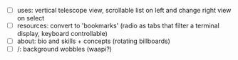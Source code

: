 - [ ] uses: vertical telescope view, scrollable list on left and change right view on select
- [ ] resources: convert to 'bookmarks' (radio as tabs that filter a terminal display, keyboard controllable)
- [ ] about: bio and skills + concepts (rotating billboards)
- [ ] /: background wobbles (waapi?)
